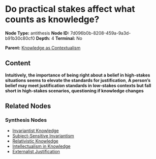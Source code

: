 # Do practical stakes affect what counts as knowledge?

**Node Type:** antithesis
**Node ID:** 7d096b0b-8208-459a-9a3d-b91b30c80cf0
**Depth:** 4
**Terminal:** No

**Parent:** [Knowledge as Contextualism](knowledge-as-contextualism-synthesis-75c060de-e6df-4e73-ab25-30a233c5299a.md)

## Content

**Intuitively, the importance of being right about a belief in high-stakes situations seems to elevate the standards for justification**, **A person’s belief may meet justification standards in low-stakes contexts but fall short in high-stakes scenarios, questioning if knowledge changes**

## Related Nodes

### Synthesis Nodes

- [Invariantist Knowledge](invariantist-knowledge-synthesis-a3e3b74e-a450-4888-b2ff-7038b432d5ab.md)
- [Subject-Sensitive Invariantism](subject-sensitive-invariantism-synthesis-b2ac84db-4afb-40b3-9fa8-9fc7179a93e4.md)
- [Relativistic Knowledge](relativistic-knowledge-synthesis-74488bc3-da07-45a9-be18-4f9122307a27.md)
- [Intellectualism in Knowledge](intellectualism-in-knowledge-synthesis-2a9d06c0-d8a7-4e98-bdc7-ff2c4adbc14c.md)
- [Externalist Justification](externalist-justification-synthesis-f86a560e-a00b-4a8c-99be-b9710ac8c2a8.md)
